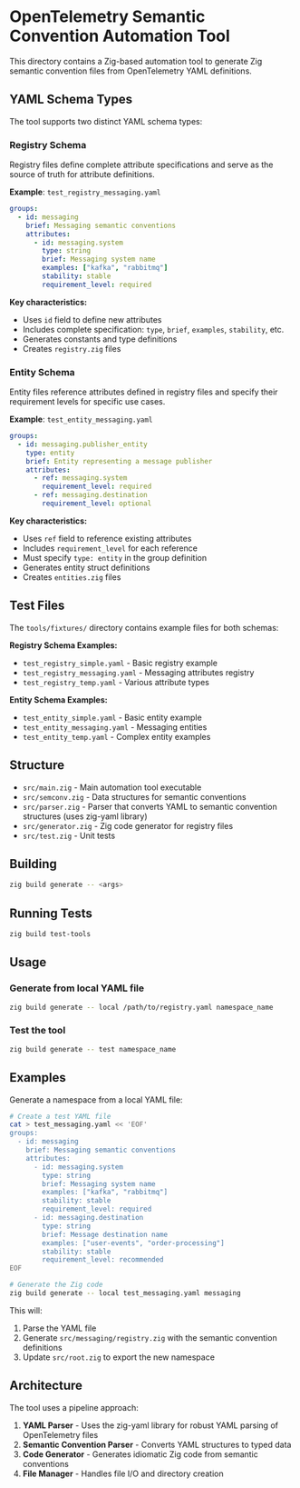 # OpenTelemetry Semantic Convention Automation Tool

This directory contains a Zig-based automation tool to generate Zig semantic convention files from OpenTelemetry YAML definitions.

## YAML Schema Types

The tool supports two distinct YAML schema types:

### Registry Schema
Registry files define complete attribute specifications and serve as the source of truth for attribute definitions.

**Example**: `test_registry_messaging.yaml`
```yaml
groups:
  - id: messaging
    brief: Messaging semantic conventions
    attributes:
      - id: messaging.system
        type: string
        brief: Messaging system name
        examples: ["kafka", "rabbitmq"]
        stability: stable
        requirement_level: required
```

**Key characteristics:**
- Uses `id` field to define new attributes
- Includes complete specification: `type`, `brief`, `examples`, `stability`, etc.
- Generates constants and type definitions
- Creates `registry.zig` files

### Entity Schema
Entity files reference attributes defined in registry files and specify their requirement levels for specific use cases.

**Example**: `test_entity_messaging.yaml`
```yaml
groups:
  - id: messaging.publisher_entity
    type: entity
    brief: Entity representing a message publisher
    attributes:
      - ref: messaging.system
        requirement_level: required
      - ref: messaging.destination
        requirement_level: optional
```

**Key characteristics:**
- Uses `ref` field to reference existing attributes
- Includes `requirement_level` for each reference
- Must specify `type: entity` in the group definition
- Generates entity struct definitions
- Creates `entities.zig` files

## Test Files

The `tools/fixtures/` directory contains example files for both schemas:

**Registry Schema Examples:**
- `test_registry_simple.yaml` - Basic registry example
- `test_registry_messaging.yaml` - Messaging attributes registry
- `test_registry_temp.yaml` - Various attribute types

**Entity Schema Examples:**
- `test_entity_simple.yaml` - Basic entity example
- `test_entity_messaging.yaml` - Messaging entities
- `test_entity_temp.yaml` - Complex entity examples

## Structure

- `src/main.zig` - Main automation tool executable
- `src/semconv.zig` - Data structures for semantic conventions
- `src/parser.zig` - Parser that converts YAML to semantic convention structures (uses zig-yaml library)
- `src/generator.zig` - Zig code generator for registry files
- `src/test.zig` - Unit tests

## Building

```bash
zig build generate -- <args>
```

## Running Tests

```bash
zig build test-tools
```

## Usage

### Generate from local YAML file

```bash
zig build generate -- local /path/to/registry.yaml namespace_name
```

### Test the tool

```bash
zig build generate -- test namespace_name
```


## Examples

Generate a namespace from a local YAML file:
```bash
# Create a test YAML file
cat > test_messaging.yaml << 'EOF'
groups:
  - id: messaging
    brief: Messaging semantic conventions
    attributes:
      - id: messaging.system
        type: string
        brief: Messaging system name
        examples: ["kafka", "rabbitmq"]
        stability: stable
        requirement_level: required
      - id: messaging.destination
        type: string
        brief: Message destination name
        examples: ["user-events", "order-processing"]
        stability: stable
        requirement_level: recommended
EOF

# Generate the Zig code
zig build generate -- local test_messaging.yaml messaging
```

This will:
1. Parse the YAML file
2. Generate `src/messaging/registry.zig` with the semantic convention definitions
3. Update `src/root.zig` to export the new namespace

## Architecture

The tool uses a pipeline approach:

1. **YAML Parser** - Uses the zig-yaml library for robust YAML parsing of OpenTelemetry files
2. **Semantic Convention Parser** - Converts YAML structures to typed data
3. **Code Generator** - Generates idiomatic Zig code from semantic conventions
4. **File Manager** - Handles file I/O and directory creation
